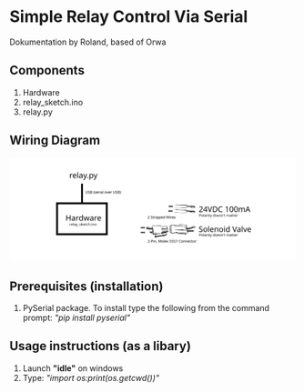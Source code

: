 # Simple Relay Control Via Serial
Dokumentation by Roland, based of Orwa

## Components
1. Hardware
2. relay_sketch.ino
3. relay.py

## Wiring Diagram
![Wiring Diagram](https://raw.githubusercontent.com/Ron-van-Doom/USB-to-Relay/master/Wiring%20Diagram.svg?token=AP6SIGCQMB3DKQGE2CNAZB2642EOM)

## Prerequisites (installation)
1. PySerial package. To install type the following from the command prompt:
    *"pip install pyserial"*

## Usage instructions (as a libary)
1. Launch **"idle"** on windows
2. Type: *"import os:print(os.getcwd())"*
